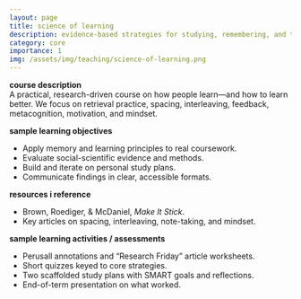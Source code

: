 ```yaml
---
layout: page
title: science of learning
description: evidence-based strategies for studying, remembering, and thinking
category: core
importance: 1
img: /assets/img/teaching/science-of-learning.png
---
```


**course description**  
A practical, research-driven course on how people learn—and how to learn better. We focus on retrieval practice, spacing, interleaving, feedback, metacognition, motivation, and mindset.

**sample learning objectives**  
- Apply memory and learning principles to real coursework.  
- Evaluate social-scientific evidence and methods.  
- Build and iterate on personal study plans.  
- Communicate findings in clear, accessible formats.

**resources i reference**  
- Brown, Roediger, & McDaniel, *Make It Stick*.  
- Key articles on spacing, interleaving, note-taking, and mindset.

**sample learning activities / assessments**  
- Perusall annotations and “Research Friday” article worksheets.  
- Short quizzes keyed to core strategies.  
- Two scaffolded study plans with SMART goals and reflections.  
- End-of-term presentation on what worked.
